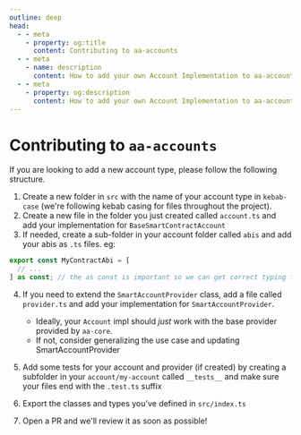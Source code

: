 ```yaml
---
outline: deep
head:
  - - meta
    - property: og:title
      content: Contributing to aa-accounts
  - - meta
    - name: description
      content: How to add your own Account Implementation to aa-accounts
  - - meta
    - property: og:description
      content: How to add your own Account Implementation to aa-accounts
---
```


# Contributing to `aa-accounts`

If you are looking to add a new account type, please follow the following structure.

1. Create a new folder in `src` with the name of your account type in `kebab-case` (we're following kebab casing for files throughout the project).
2. Create a new file in the folder you just created called `account.ts` and add your implementation for `BaseSmartContractAccount`
3. If needed, create a sub-folder in your account folder called `abis` and add your abis as `.ts` files. eg:

```ts
export const MyContractAbi = [
  // ...
] as const; // the as const is important so we can get correct typing from viem
```

4. If you need to extend the `SmartAccountProvider` class, add a file called `provider.ts` and add your implementation for `SmartAccountProvider`.

   - Ideally, your `Account` impl should _just_ work with the base provider provided by `aa-core`.
   - If not, consider generalizing the use case and updating SmartAccountProvider

5. Add some tests for your account and provider (if created) by creating a subfolder in your `account/my-account` called `__tests__` and make sure your files end with the `.test.ts` suffix
6. Export the classes and types you've defined in `src/index.ts`
7. Open a PR and we'll review it as soon as possible!
